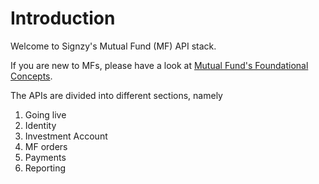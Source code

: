 # Introduction

Welcome to Signzy's Mutual Fund (MF) API stack.&#x20;

If you are new to MFs, please have a look at [Mutual Fund's Foundational Concepts](https://signzy.gitbook.io/rta-documentation/mutual-funds-foundational-concepts).&#x20;

The APIs are divided into different sections, namely&#x20;

1. Going live
2. Identity
3. Investment Account
4. MF orders
5. Payments
6. Reporting
